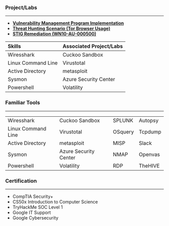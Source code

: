 ### Project/Labs 
* * *

- **[Vulnerability Management Program Implementation](https://github.com/Alexander-Palomares/Project-Vulnerability-Management)**
- **[Threat Hunting Scenario (Tor Browser Usage)](https://github.com/Alexander-Palomares/Threat-Hunting-Scenario-Tor/tree/main)**
- **[STIG Remediation (WN10-AU-000500)](https://github.com/Alexander-Palomares/GitHub-Portfolio/blob/main/STIGS/WN10-AU-000500.ps1)**

| Skills             | Associated Project/Labs |
|:-------------------|:------------------------|
| Wiresshark         | Cuckoo Sandbox          |
| Linux Command Line | Virustotal              |
| Active Directory   | metasploit              |
| Sysmon             | Azure Security Center   |
| Powershell         | Volatility              |

### Familiar Tools
* * *

|                    |                       |         |         |
|:-------------------|:----------------------|:--------|:--------|
| Wiresshark         | Cuckoo Sandbox        | SPLUNK  | Autopsy |
| Linux Command Line | Virustotal            | OSquery | Tcpdump |
| Active Directory   | metasploit            | MISP    | Slack   |
| Sysmon             | Azure Security Center | NMAP    | Openvas |
| Powershell         | Volatility            | RDP     | TheHIVE |

### Certification
* * * 

*   CompTIA Security+
*   CS50x Introduction to Computer Science
*   TryHackMe SOC Level 1
*   Google IT Support
*   Google Cybersecurity 
